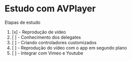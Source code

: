# Estudo com AVPlayer

Etapas de estudo

1. [x] - Reprodução de vídeo
2. [ ] - Conhecimento dos delegates
3. [ ] - Criando controladores customizados
4. [ ] - Reprodução do vídeo com o app em segundo plano
5. [ ] - Integrar com Vimeo e Youtube
